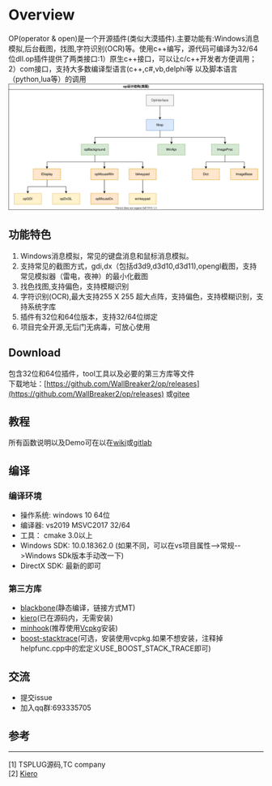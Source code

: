 Overview
===========
OP(operator & open)是一个开源插件(类似大漠插件).主要功能有:Windows消息模拟,后台截图，找图,字符识别(OCR)等。使用c++编写，源代码可编译为32/64位dll.op插件提供了两类接口:1）原生c++接口，可以让c/c++开发者方便调用；2）com接口，支持大多数编译型语言(c++,c#,vb,delphi等 以及脚本语言（python,lua等）的调用
![ava](doc/class_struct.svg)
## 功能特色
1. Windows消息模拟，常见的键盘消息和鼠标消息模拟。
2. 支持常见的截图方式，gdi,dx（包括d3d9,d3d10,d3d11),opengl截图，支持常见模拟器（雷电，夜神）的最小化截图
3. 找色找图,支持偏色，支持模糊识别
4. 字符识别(OCR),最大支持255 X 255 超大点阵，支持偏色，支持模糊识别，支持系统字库
5. 插件有32位和64位版本，支持32/64位绑定
6. 项目完全开源,无后门无病毒，可放心使用

## Download
包含32位和64位插件，tool工具以及必要的第三方库等文件  
下载地址：[https://github.com/WallBreaker2/op/releases](https://github.com/WallBreaker2/op/releases)  或[gitee](https://gitee.com/wallbreaker2/op/tags)


## 教程  
所有函数说明以及Demo可在以在[wiki](https://github.com/WallBreaker2/op/wiki)或[gitlab](https://gitee.com/wallbreaker2/op/wikis)


## 编译
### 编译环境
* 操作系统: windows 10 64位
* 编译器: vs2019 MSVC2017 32/64
* 工具： cmake 3.0以上
* Windows SDK: 10.0.18362.0 (如果不同，可以在vs项目属性-->常规-->Windows SDk版本手动改一下)
* DirectX SDK: 最新的即可
### 第三方库
* [blackbone](https://github.com/DarthTon/Blackbone.git)(静态编译，链接方式MT)
* [kiero](https://github.com/Rebzzel/kiero.git)(已在源码内，无需安装)
* [minhook](https://github.com/TsudaKageyu/minhook.git)(推荐使用[Vcpkg](https://github.com/Microsoft/vcpkg.git)安装)
* [boost-stacktrace]()(可选，安装使用vcpkg.如果不想安装，注释掉helpfunc.cpp中的宏定义USE_BOOST_STACK_TRACE即可)

## 交流
* 提交issue
* 加入qq群:693335705

## 参考
---
[1] TSPLUG源码,TC company  
[2] [Kiero](https://github.com/Rebzzel/kiero.git)  
